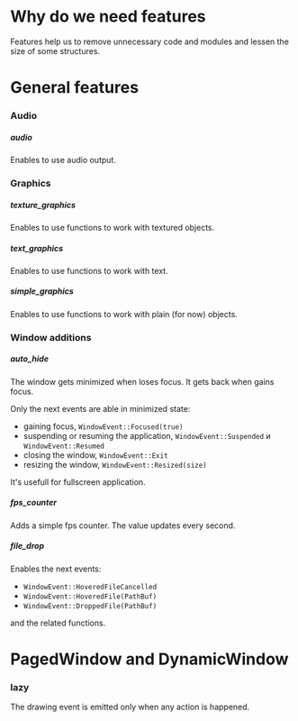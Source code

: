 # Why do we need features

Features help us to remove unnecessary code and modules and lessen the size of some structures.



# General features

### Audio

##### audio

Enables to use audio output.



### Graphics

##### texture_graphics

Enables to use functions to work with textured objects.

##### text_graphics

Enables to use functions to work with text.

##### simple_graphics

Enables to use functions to work with plain (for now) objects.



### Window additions

##### auto_hide

The window gets minimized when loses focus.
It gets back when gains focus.

Only the next events are able in minimized state:
 - gaining focus, `WindowEvent::Focused(true)`
 - suspending or resuming the application,
 `WindowEvent::Suspended` и `WindowEvent::Resumed`
 - closing the window, `WindowEvent::Exit`
 - resizing the window, `WindowEvent::Resized(size)`

It's usefull for fullscreen application.

##### fps_counter

Adds a simple fps counter. The value updates every second.

##### file_drop

Enables the next events:
 - `WindowEvent::HoveredFileCancelled`
 - `WindowEvent::HoveredFile(PathBuf)`
 - `WindowEvent::DroppedFile(PathBuf)`

and the related functions.



# PagedWindow and DynamicWindow

### lazy

The drawing event is emitted only when any action is happened.